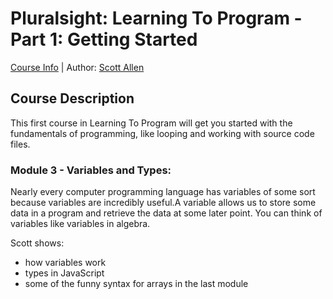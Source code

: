 # Pluralsight: Learning To Program - Part 1: Getting Started
[Course Info](https://www.pluralsight.com/courses/learning-programming-javascript) | Author: [Scott Allen](https://www.pluralsight.com/authors/scott-allen)

## Course Description
This first course in Learning To Program will get you started with the fundamentals of programming, like looping and working with source code files.

### Module 3 - Variables and Types: 
Nearly every computer programming language has variables of some sort because variables are incredibly useful.A variable allows us to store some data in a program and retrieve the data at some later point. You can think of variables like variables in algebra. 

Scott shows:

* how variables work
* types in JavaScript
* some of the funny syntax for arrays in the last module